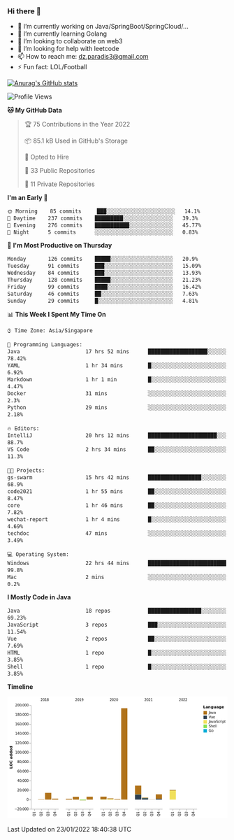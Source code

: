 ### Hi there 👋

- 🔭 I’m currently working on Java/SpringBoot/SpringCloud/...
- 🌱 I’m currently learning Golang
- 👯 I’m looking to collaborate on web3
- 🤔 I’m looking for help with leetcode
- 📫 How to reach me: dz.paradis3@gmail.com
- ⚡ Fun fact: LOL/Football

[![Anurag's GitHub stats](https://github-readme-stats.vercel.app/api?username=xiumu2017&show_icons=true&theme=radical)](https://github.com/anuraghazra/github-readme-stats)

<!--
**xiumu2017/xiumu2017** is a ✨ _special_ ✨ repository because its `README.md` (this file) appears on your GitHub profile.

Here are some ideas to get you started:

- 🔭 I’m currently working on ...
- 🌱 I’m currently learning ...
- 👯 I’m looking to collaborate on ...
- 🤔 I’m looking for help with ...
- 💬 Ask me about ...
- 📫 How to reach me: ...
- 😄 Pronouns: ...
- ⚡ Fun fact: ...
-->

<!--START_SECTION:waka-->
![Profile Views](http://img.shields.io/badge/Profile%20Views-21-blue)

**🐱 My GitHub Data** 

> 🏆 75 Contributions in the Year 2022
 > 
> 📦 85.1 kB Used in GitHub's Storage 
 > 
> 💼 Opted to Hire
 > 
> 📜 33 Public Repositories 
 > 
> 🔑 11 Private Repositories  
 > 
**I'm an Early 🐤** 

```text
🌞 Morning    85 commits     ███░░░░░░░░░░░░░░░░░░░░░░   14.1% 
🌆 Daytime    237 commits    █████████░░░░░░░░░░░░░░░░   39.3% 
🌃 Evening    276 commits    ███████████░░░░░░░░░░░░░░   45.77% 
🌙 Night      5 commits      ░░░░░░░░░░░░░░░░░░░░░░░░░   0.83%

```
📅 **I'm Most Productive on Thursday** 

```text
Monday       126 commits    █████░░░░░░░░░░░░░░░░░░░░   20.9% 
Tuesday      91 commits     ███░░░░░░░░░░░░░░░░░░░░░░   15.09% 
Wednesday    84 commits     ███░░░░░░░░░░░░░░░░░░░░░░   13.93% 
Thursday     128 commits    █████░░░░░░░░░░░░░░░░░░░░   21.23% 
Friday       99 commits     ████░░░░░░░░░░░░░░░░░░░░░   16.42% 
Saturday     46 commits     ██░░░░░░░░░░░░░░░░░░░░░░░   7.63% 
Sunday       29 commits     █░░░░░░░░░░░░░░░░░░░░░░░░   4.81%

```


📊 **This Week I Spent My Time On** 

```text
⌚︎ Time Zone: Asia/Singapore

💬 Programming Languages: 
Java                     17 hrs 52 mins      ███████████████████░░░░░░   78.42% 
YAML                     1 hr 34 mins        █░░░░░░░░░░░░░░░░░░░░░░░░   6.92% 
Markdown                 1 hr 1 min          █░░░░░░░░░░░░░░░░░░░░░░░░   4.47% 
Docker                   31 mins             ░░░░░░░░░░░░░░░░░░░░░░░░░   2.3% 
Python                   29 mins             ░░░░░░░░░░░░░░░░░░░░░░░░░   2.18%

🔥 Editors: 
IntelliJ                 20 hrs 12 mins      ██████████████████████░░░   88.7% 
VS Code                  2 hrs 34 mins       ██░░░░░░░░░░░░░░░░░░░░░░░   11.3%

🐱‍💻 Projects: 
gs-swarm                 15 hrs 42 mins      █████████████████░░░░░░░░   68.9% 
code2021                 1 hr 55 mins        ██░░░░░░░░░░░░░░░░░░░░░░░   8.47% 
core                     1 hr 46 mins        ██░░░░░░░░░░░░░░░░░░░░░░░   7.82% 
wechat-report            1 hr 4 mins         █░░░░░░░░░░░░░░░░░░░░░░░░   4.69% 
techdoc                  47 mins             ░░░░░░░░░░░░░░░░░░░░░░░░░   3.49%

💻 Operating System: 
Windows                  22 hrs 44 mins      █████████████████████████   99.8% 
Mac                      2 mins              ░░░░░░░░░░░░░░░░░░░░░░░░░   0.2%

```

**I Mostly Code in Java** 

```text
Java                     18 repos            █████████████████░░░░░░░░   69.23% 
JavaScript               3 repos             ███░░░░░░░░░░░░░░░░░░░░░░   11.54% 
Vue                      2 repos             ██░░░░░░░░░░░░░░░░░░░░░░░   7.69% 
HTML                     1 repo              █░░░░░░░░░░░░░░░░░░░░░░░░   3.85% 
Shell                    1 repo              █░░░░░░░░░░░░░░░░░░░░░░░░   3.85%

```


**Timeline**

![Chart not found](https://raw.githubusercontent.com/xiumu2017/xiumu2017/main/charts/bar_graph.png) 


 Last Updated on 23/01/2022 18:40:38 UTC
<!--END_SECTION:waka-->
